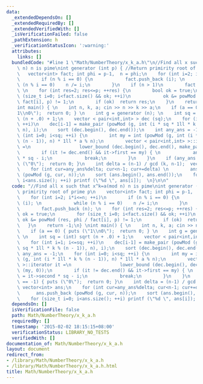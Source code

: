 ```yaml
---
data:
  _extendedDependsOn: []
  _extendedRequiredBy: []
  _extendedVerifiedWith: []
  _isVerificationFailed: false
  _pathExtension: h
  _verificationStatusIcon: ':warning:'
  attributes:
    links: []
  bundledCode: "#line 1 \"Math/NumberTheory/x_k_a.h\"\n//Find all x such that x^k=a(mod\
    \ n) n is pime\nint generator (int p) { //Return primirity root of prime p\n \
    \   vector<int> fact; int phi = p-1,  n = phi;\n    for (int i=2; i*i<=n; ++i)\n\
    \        if (n % i == 0) {\n            fact.push_back (i); \n            while\
    \ (n % i == 0)    n /= i;\n        }\n    if (n > 1)\n        fact.push_back (n);\
    \ \n    for (int res=2; res<=p; ++res) {\n        bool ok = true;\n        for\
    \ (size_t i=0; i<fact.size() && ok; ++i)\n            ok &= powMod (res, phi /\
    \ fact[i], p) != 1;\n        if (ok)  return res;\n    }\n    return -1;\n} \n\
    int main() { \n    int n, k, a; cin >> n >> k >> a;\n    if (a == 0) { puts (\"\
    1\\n0\");  return 0; } \n    int g = generator (n); \n    int sq = (int) sqrt\
    \ (n + .0) + 1;\n    vector < pair<int,int> > dec (sq);\n    for (int i=1; i<=sq;\
    \ ++i)\n    dec[i-1] = make_pair (powMod (g, int (i * sq * 1ll * k % (n - 1)),\
    \ n), i);\n    sort (dec.begin(), dec.end());\n    int any_ans = -1;\n    for\
    \ (int i=0; i<sq; ++i) {\n        int my = int (powMod (g, int (i * 1ll * k %\
    \ (n - 1)), n) * 1ll * a % n);\n        vector < pair<int,int> >::iterator it\
    \ =\n                  lower_bound (dec.begin(), dec.end(), make_pair (my, 0));\n\
    \        if (it != dec.end() && it->first == my) { \n            any_ans = it->second\
    \ * sq - i;\n            break;\n        }\n    }\n    if (any_ans == -1) { puts\
    \ (\"0\");  return 0; }\n    int delta = (n-1) / gcd (k, n-1);  vector<int> ans;\n\
    \    for (int cur=any_ans%delta; cur<n-1; cur+=delta) \n        ans.push_back\
    \ (powMod (g, cur, n));\n    sort (ans.begin(), ans.end());\n    for (size_t i=0;\
    \ i<ans.size(); ++i) printf (\"%d \", ans[i]);  \n}\n\n"
  code: "//Find all x such that x^k=a(mod n) n is pime\nint generator (int p) { //Return\
    \ primirity root of prime p\n    vector<int> fact; int phi = p-1,  n = phi;\n\
    \    for (int i=2; i*i<=n; ++i)\n        if (n % i == 0) {\n            fact.push_back\
    \ (i); \n            while (n % i == 0)    n /= i;\n        }\n    if (n > 1)\n\
    \        fact.push_back (n); \n    for (int res=2; res<=p; ++res) {\n        bool\
    \ ok = true;\n        for (size_t i=0; i<fact.size() && ok; ++i)\n           \
    \ ok &= powMod (res, phi / fact[i], p) != 1;\n        if (ok)  return res;\n \
    \   }\n    return -1;\n} \nint main() { \n    int n, k, a; cin >> n >> k >> a;\n\
    \    if (a == 0) { puts (\"1\\n0\");  return 0; } \n    int g = generator (n);\
    \ \n    int sq = (int) sqrt (n + .0) + 1;\n    vector < pair<int,int> > dec (sq);\n\
    \    for (int i=1; i<=sq; ++i)\n    dec[i-1] = make_pair (powMod (g, int (i *\
    \ sq * 1ll * k % (n - 1)), n), i);\n    sort (dec.begin(), dec.end());\n    int\
    \ any_ans = -1;\n    for (int i=0; i<sq; ++i) {\n        int my = int (powMod\
    \ (g, int (i * 1ll * k % (n - 1)), n) * 1ll * a % n);\n        vector < pair<int,int>\
    \ >::iterator it =\n                  lower_bound (dec.begin(), dec.end(), make_pair\
    \ (my, 0));\n        if (it != dec.end() && it->first == my) { \n            any_ans\
    \ = it->second * sq - i;\n            break;\n        }\n    }\n    if (any_ans\
    \ == -1) { puts (\"0\");  return 0; }\n    int delta = (n-1) / gcd (k, n-1); \
    \ vector<int> ans;\n    for (int cur=any_ans%delta; cur<n-1; cur+=delta) \n  \
    \      ans.push_back (powMod (g, cur, n));\n    sort (ans.begin(), ans.end());\n\
    \    for (size_t i=0; i<ans.size(); ++i) printf (\"%d \", ans[i]);  \n}\n\n"
  dependsOn: []
  isVerificationFile: false
  path: Math/NumberTheory/x_k_a.h
  requiredBy: []
  timestamp: '2015-02-02 18:15:15+08:00'
  verificationStatus: LIBRARY_NO_TESTS
  verifiedWith: []
documentation_of: Math/NumberTheory/x_k_a.h
layout: document
redirect_from:
- /library/Math/NumberTheory/x_k_a.h
- /library/Math/NumberTheory/x_k_a.h.html
title: Math/NumberTheory/x_k_a.h
---
```

